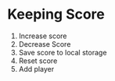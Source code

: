 # Keeping Score
1. Increase score
2. Decrease Score
3. Save score to local storage
4. Reset score
5. Add player

